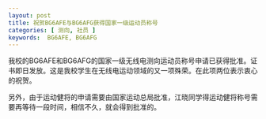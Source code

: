 ```yaml
---
layout: post
title: 祝贺BG6AFE与BG6AFG获得国家一级运动员称号
categories: [ 测向, 社员 ]
keywords:  BG6AFE, BG6AFG
---
```


我校的BG6AFE和BG6AFG的国家一级无线电测向运动员称号申请已获得批准。证书即日发放。这是我校学生在无线电运动领域的又一项殊荣。在此项两位表示衷心的祝贺。

另外，由于运动健将的申请需要由国家运动总局批准，江晓同学得运动健将称号需要再等待一段时间，相信不久，就会得到批准的。